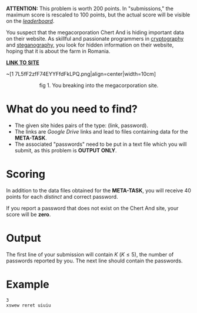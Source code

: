 **ATTENTION:** This problem is worth $200$ points. In "submissions," the maximum score is rescaled to $100$ points, but the actual score will be visible on the *[leaderboard](https://kilonova.ro/contests/179/leaderboard)*.

You suspect that the megacorporation Chert And is hiding important data on their website. As skillful and passionate programmers in [cryptography](https://en.wikipedia.org/wiki/Cryptography) and [steganography](https://en.wikipedia.org/wiki/Steganography), you look for hidden information on their website, hoping that it is about the farm in Romania.

[**LINK TO SITE**](https://greenbyte.ioachim.eu.org/)

~[1 7L5fF2zfF74EYYFfdFkLPQ.png|align=center|width=10cm]

$$
\text{fig 1. You breaking into the megacorporation site.}
$$

# What do you need to find?

- The given site hides pairs of the type: (link, password).
- The links are *Google Drive* links and lead to files containing data for the **META-TASK**.
- The associated "passwords" need to be put in a text file which you will submit, as this problem is **OUTPUT ONLY**.

# Scoring

In addition to the data files obtained for the **META-TASK**, you will receive $40$ points for each *distinct* and correct password.

If you report a password that does not exist on the Chert And site, your score will be **zero**.

# Output

The first line of your submission will contain $K$ ($K \le 5$), the number of passwords reported by you. The next line should contain the passwords.

# Example

```
3
xswew reret uiuiu
